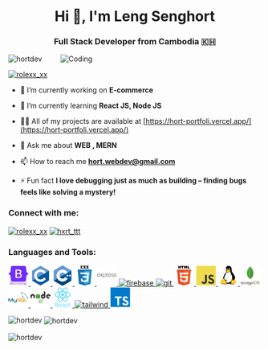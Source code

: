 <h1 align="center">Hi 👋, I'm Leng Senghort</h1>
<h3 align="center">Full Stack Developer from Cambodia 🇰🇭</h3>
<img align="right" alt="Coding" width="400" src="https://imgs.search.brave.com/VnJdpBHSdpcE7Si268WuYuvTs8NmaZTVapQAhkZ9KJs/rs:fit:860:0:0:0/g:ce/aHR0cHM6Ly9tZWRp/YTEuZ2lwaHkuY29t/L21lZGlhL3YxLlky/bGtQVGM1TUdJM05q/RXhPSHBvYzJWNU16/TjVkM0ozWm1sMVl6/WjZOMjk0YXpadmVY/QTNkek14YlRCeWNt/UjZjMnQyT0NabGNE/MTJNVjluYVdaelgz/TmxZWEpqYUNaamRE/MW4vMTNIZ3dHc1hG/MGFpR1kvMjAwLmdp/Zg.gif">

<p align="left"> <img src="https://komarev.com/ghpvc/?username=hortdev&label=Profile%20views&color=0e75b6&style=flat" alt="hortdev" /> </p>

<p align="left"> <a href="https://twitter.com/rolexx_xx" target="blank"><img src="https://img.shields.io/twitter/follow/rolexx_xx?logo=twitter&style=for-the-badge" alt="rolexx_xx" /></a> </p>

- 🔭 I’m currently working on **E-commerce**

- 🌱 I’m currently learning **React JS, Node JS**

- 👨‍💻 All of my projects are available at [https://hort-portfoli.vercel.app/](https://hort-portfoli.vercel.app/)

- 💬 Ask me about **WEB , MERN**

- 📫 How to reach me **hort.webdev@gmail.com**

- ⚡ Fun fact **I love debugging just as much as building – finding bugs feels like solving a mystery!**

<h3 align="left">Connect with me:</h3>
<p align="left">
<a href="https://twitter.com/rolexx_xx" target="blank"><img align="center" src="https://raw.githubusercontent.com/rahuldkjain/github-profile-readme-generator/master/src/images/icons/Social/twitter.svg" alt="rolexx_xx" height="30" width="40" /></a>
<a href="https://instagram.com/hxrt_ttt" target="blank"><img align="center" src="https://raw.githubusercontent.com/rahuldkjain/github-profile-readme-generator/master/src/images/icons/Social/instagram.svg" alt="hxrt_ttt" height="30" width="40" /></a>
</p>

<h3 align="left">Languages and Tools:</h3>
<p align="left"> <a href="https://getbootstrap.com" target="_blank" rel="noreferrer"> <img src="https://raw.githubusercontent.com/devicons/devicon/master/icons/bootstrap/bootstrap-plain-wordmark.svg" alt="bootstrap" width="40" height="40"/> </a> <a href="https://www.cprogramming.com/" target="_blank" rel="noreferrer"> <img src="https://raw.githubusercontent.com/devicons/devicon/master/icons/c/c-original.svg" alt="c" width="40" height="40"/> </a> <a href="https://www.w3schools.com/cpp/" target="_blank" rel="noreferrer"> <img src="https://raw.githubusercontent.com/devicons/devicon/master/icons/cplusplus/cplusplus-original.svg" alt="cplusplus" width="40" height="40"/> </a> <a href="https://www.w3schools.com/css/" target="_blank" rel="noreferrer"> <img src="https://raw.githubusercontent.com/devicons/devicon/master/icons/css3/css3-original-wordmark.svg" alt="css3" width="40" height="40"/> </a> <a href="https://expressjs.com" target="_blank" rel="noreferrer"> <img src="https://raw.githubusercontent.com/devicons/devicon/master/icons/express/express-original-wordmark.svg" alt="express" width="40" height="40"/> </a> <a href="https://firebase.google.com/" target="_blank" rel="noreferrer"> <img src="https://www.vectorlogo.zone/logos/firebase/firebase-icon.svg" alt="firebase" width="40" height="40"/> </a> <a href="https://git-scm.com/" target="_blank" rel="noreferrer"> <img src="https://www.vectorlogo.zone/logos/git-scm/git-scm-icon.svg" alt="git" width="40" height="40"/> </a> <a href="https://www.w3.org/html/" target="_blank" rel="noreferrer"> <img src="https://raw.githubusercontent.com/devicons/devicon/master/icons/html5/html5-original-wordmark.svg" alt="html5" width="40" height="40"/> </a> <a href="https://developer.mozilla.org/en-US/docs/Web/JavaScript" target="_blank" rel="noreferrer"> <img src="https://raw.githubusercontent.com/devicons/devicon/master/icons/javascript/javascript-original.svg" alt="javascript" width="40" height="40"/> </a> <a href="https://www.linux.org/" target="_blank" rel="noreferrer"> <img src="https://raw.githubusercontent.com/devicons/devicon/master/icons/linux/linux-original.svg" alt="linux" width="40" height="40"/> </a> <a href="https://www.mongodb.com/" target="_blank" rel="noreferrer"> <img src="https://raw.githubusercontent.com/devicons/devicon/master/icons/mongodb/mongodb-original-wordmark.svg" alt="mongodb" width="40" height="40"/> </a> <a href="https://www.mysql.com/" target="_blank" rel="noreferrer"> <img src="https://raw.githubusercontent.com/devicons/devicon/master/icons/mysql/mysql-original-wordmark.svg" alt="mysql" width="40" height="40"/> </a> <a href="https://nodejs.org" target="_blank" rel="noreferrer"> <img src="https://raw.githubusercontent.com/devicons/devicon/master/icons/nodejs/nodejs-original-wordmark.svg" alt="nodejs" width="40" height="40"/> </a> <a href="https://reactjs.org/" target="_blank" rel="noreferrer"> <img src="https://raw.githubusercontent.com/devicons/devicon/master/icons/react/react-original-wordmark.svg" alt="react" width="40" height="40"/> </a> <a href="https://tailwindcss.com/" target="_blank" rel="noreferrer"> <img src="https://www.vectorlogo.zone/logos/tailwindcss/tailwindcss-icon.svg" alt="tailwind" width="40" height="40"/> </a> <a href="https://www.typescriptlang.org/" target="_blank" rel="noreferrer"> <img src="https://raw.githubusercontent.com/devicons/devicon/master/icons/typescript/typescript-original.svg" alt="typescript" width="40" height="40"/> </a> </p>

<p><img align="left" src="https://github-readme-stats.vercel.app/api/top-langs?username=hortdev&show_icons=true&locale=en&layout=compact" alt="hortdev" /></p>

<p>&nbsp;<img align="center" src="https://github-readme-stats.vercel.app/api?username=hortdev&show_icons=true&locale=en" alt="hortdev" /></p>

<p><img align="center" src="https://github-readme-streak-stats.herokuapp.com/?user=hortdev&" alt="hortdev" /></p>
